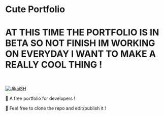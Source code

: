 # Cute Portfolio
# AT THIS TIME THE PORTFOLIO IS IN BETA SO NOT FINISH IM WORKING ON EVERYDAY I WANT TO MAKE A REALLY COOL THING !
  <br />
    <p>
    <a href="https://jikaish.tk"><img src="https://cdn.discordapp.com/attachments/945777061891567657/962505734275367023/unknown.png" alt="JikaiSH" /></a>
  </p>

🔧 A free portfolio for developers !

🔧 Feel free to clone the repo and edit/publish it !